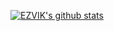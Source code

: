 [![EZVIK's github stats](https://github-readme-stats.vercel.app/api?username=EZVIK)](https://github.com/anuraghazra/github-readme-stats)
